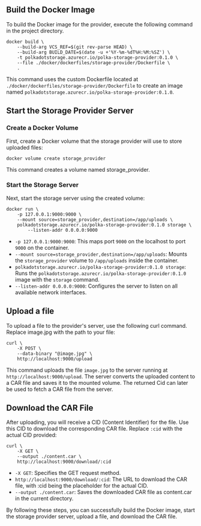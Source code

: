 ## Build the Docker Image

To build the Docker image for the provider, execute the following command in the project directory.

```
docker build \
    --build-arg VCS_REF=$(git rev-parse HEAD) \
    --build-arg BUILD_DATE=$(date -u +'%Y-%m-%dT%H:%M:%SZ') \
    -t polkadotstorage.azurecr.io/polka-storage-provider:0.1.0 \
    --file ./docker/dockerfiles/storage-provider/Dockerfile \
    .
```

This command uses the custom Dockerfile located at `./docker/dockerfiles/storage-provider/Dockerfile` to create an image named `polkadotstorage.azurecr.io/polka-storage-provider:0.1.0`.

## Start the Storage Provider Server

### Create a Docker Volume

First, create a Docker volume that the storage provider will use to store uploaded files:

`docker volume create storage_provider`

This command creates a volume named storage_provider.

### Start the Storage Server

Next, start the storage server using the created volume:

```
docker run \
    -p 127.0.0.1:9000:9000 \
    --mount source=storage_provider,destination=/app/uploads \
    polkadotstorage.azurecr.io/polka-storage-provider:0.1.0 storage \
        --listen-addr 0.0.0.0:9000
```

- `-p 127.0.0.1:9000:9000`: This maps port `9000` on the localhost to port `9000` on the container.
- `--mount source=storage_provider,destination=/app/uploads`: Mounts the `storage_provider` volume to `/app/uploads` inside the container.
- `polkadotstorage.azurecr.io/polka-storage-provider:0.1.0 storage`: Runs the `polkadotstorage.azurecr.io/polka-storage-provider:0.1.0` image with the `storage` command.
- `--listen-addr 0.0.0.0:9000`: Configures the server to listen on all available network interfaces.

## Upload a file

To upload a file to the provider's server, use the following curl command. Replace image.jpg with the path to your file:

```
curl \
    -X POST \
    --data-binary "@image.jpg" \
    http://localhost:9000/upload
```

This command uploads the file `image.jpg` to the server running at `http://localhost:9000/upload`. The server converts the uploaded content to a CAR file and saves it to the mounted volume. The returned Cid can later be used to fetch a CAR file from the server.

## Download the CAR File

After uploading, you will receive a CID (Content Identifier) for the file. Use this CID to download the corresponding CAR file. Replace `:cid` with the actual CID provided:

```
curl \
    -X GET \
    --output ./content.car \
    http://localhost:9000/download/:cid
```

- `-X GET`: Specifies the GET request method.
- `http://localhost:9000/download/:cid`: The URL to download the CAR file, with :cid being the placeholder for the actual CID.
- `--output ./content.car`: Saves the downloaded CAR file as content.car in the current directory.

By following these steps, you can successfully build the Docker image, start the storage provider server, upload a file, and download the CAR file.
